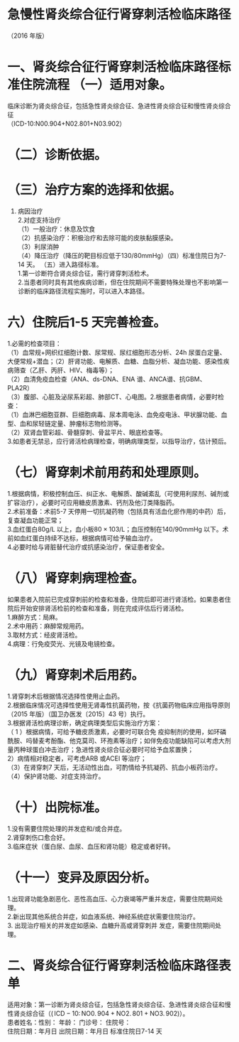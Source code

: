 # 急慢性肾炎综合征行肾穿刺活检临床路径  
（2016 年版）  
# 一、肾炎综合征行肾穿刺活检临床路径标准住院流程 （一）适用对象。  
临床诊断为肾炎综合征，包括急性肾炎综合征、急进性肾炎综合征和慢性肾炎综合征  
（ICD-10:N00.904+N02.801+N03.902）  
# （二）诊断依据。  
# （三）治疗方案的选择和依据。  
1. 病因治疗  
2.对症支持治疗  
（1）一般治疗：休息及饮食  
（2）抗感染治疗：积极治疗和去除可能的皮肤黏膜感染。  
（3）利尿消肿  
（4）降压治疗（降压的靶目标应低于130/80mmHg）（四）标准住院日为7-14 天。 （五）进入路径标准。  
1.第一诊断符合肾炎综合征，需行肾穿刺活检术。  
2.当患者同时具有其他疾病诊断，但在住院期间不需要特殊处理也不影响第一诊断的临床路径流程实施时，可以进入本路径。  
# 六）住院后1-5 天完善检查。  
1.必需的检查项目：  
（1）血常规+网织红细胞计数、尿常规、尿红细胞形态分析、24h 尿蛋白定量、大便常规$+$潜血；（2）肝肾功能、电解质、血糖、血脂分析、凝血功能、感染性疾病筛查（乙肝、丙肝、HIV、梅毒等）；  
（2）血清免疫血检查（ANA、ds-DNA、ENA 谱、ANCA谱、抗GBM、PLA2R）  
（3）腹部、心脏及泌尿系彩超、肺部CT、心电图。2.根据患者病情，必要时检查：  
（1）血淋巴细胞亚群、巨细胞病毒、尿本周电泳、血免疫电泳、甲状腺功能、血型、血和尿轻链定量、肿瘤标志物检测等。  
（2）双肾血管彩超、骨髓穿刺、骨盆平片、眼底检查等。  
3.如患者无禁忌，应行肾活检病理检查，明确病理类型，以指导治疗，估计预后。  
# （七）肾穿刺术前用药和处理原则。  
1.根据病情，积极控制血压、纠正水、电解质、酸碱紊乱（可使用利尿剂、碱剂或扩容治疗），必要时可应用糖皮质激素、钙剂及他汀类降脂药。  
2.术前准备：术前5-7 天停用一切抗凝药物（包括具有活血化瘀作用的中药）后，复查凝血功能正常；  
3.血红蛋白$80\mathrm{g/L}$ 以上，血小板$80{\times}103/\mathrm{L}$；血压控制在140/90mmHg 以下。术前如血红蛋白持续不达标，根据病情可给予输血治疗。  
4.必要时给与肾脏替代治疗或抗感染治疗，保证患者安全。  
# （八）肾穿刺病理检查。  
如果患者入院前已完成穿刺前的检查和准备，住院后即可进行肾活检。如果患者住院后开始安排肾活检前的检查和准备，则在完成评估后行肾活检。  
1.麻醉方式：局麻。  
2.术中用药：麻醉常规用药。  
3.取材方式：经皮肾活检。  
4.病理：行免疫荧光、光镜及电镜检查。  
# （九）肾穿刺术后用药。  
1.肾穿刺术后根据情况选择性使用止血药。  
2.根据临床情况可选择性使用无肾毒性抗菌药物，按《抗菌药物临床应用指导原则（2015 年版）（国卫办医发〔2015〕43 号）执行。  
3.根据肾活检病理诊断，确定病理类型后实施治疗方案：  
（ 1 ）根据病情，可给予糖皮质激素，必要时可联合免 疫抑制剂的使用，如环磷酰胺、吗替麦考酚酯、他克莫司、环孢素等治疗；如伴免疫功能缺陷可以考虑大剂量丙种球蛋白冲击治疗；急进性肾炎综合征必要时可给予血浆置换；  
2）病情相对稳定者，可考虑ARB 或ACEI 等治疗；  
（3）在肾穿刺7 天后，无活动性出血，可酌情给予抗凝药、抗血小板药治疗。  
（4）保护肾功能、对症支持治疗。  
# （十）出院标准。  
1.没有需要住院处理的并发症和/或合并症。  
2.肾穿刺伤口愈合好。  
3.临床症状（蛋白尿、血尿、血压和肾功能）稳定或者好转。  
# （十一）变异及原因分析。  
1.出现肾功能急剧恶化、恶性高血压、心力衰竭等严重并发症，需要住院期间处理。  
2.新出现其他系统合并症，如血液系统、神经系统症状需要住院治疗。  
3. 出现治疗相关的并发症如感染、血糖升高或肾穿刺并 发症，需要住院期间处理。  
# 二、肾炎综合征行肾穿刺活检临床路径表单  
适用对象：第一诊断为肾炎综合征，包括急性肾炎综合征、急进性肾炎综合征和慢性肾炎综合征（$(\,{\mathsf{I C D}}{-}{10}\colon{\mathsf{N O0}}.\,{904}{+}{\mathsf{N O2}}.\,{801}{+}{\mathsf{N O3}}.\,{902})$）。  
患者姓名：性别： 年龄： 门诊号： 住院号：  
住院日期：年月日    出院日期：年月日   标准住院日7-14 天  
